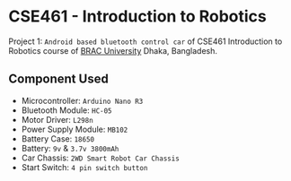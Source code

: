 # CSE461 - Introduction to Robotics

Project 1: `Android based bluetooth control car` of CSE461 Introduction to Robotics course of [BRAC University](https://www.bracu.ac.bd/) Dhaka, Bangladesh.

## Component Used
+ Microcontroller: `Arduino Nano R3`
+ Bluetooth Module: `HC-05`
+ Motor Driver: `L298n`
+ Power Supply Module: `MB102`
+ Battery Case: `18650`
+ Battery: `9v` & `3.7v 3800mAh`
+ Car Chassis: `2WD Smart Robot Car Chassis`
+ Start Switch: `4 pin switch button`